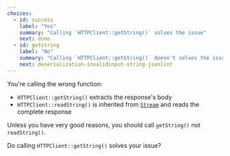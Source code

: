 ```yaml
---
choices:
  - id: success
    label: "Yes"
    summary: "Calling `HTTPClient::getString()` solves the issue"
    next: done
  - id: getstring
    label: "No"
    summary: "Calling `HTTPClient::getString()` doesn't solves the issue"
    next: deserialization-invalidinput-string-jsonlint
---
```


You're calling the wrong function:

* `HTTPClient::getString()` extracts the response's body
* `HTTPClient::readString()` is inherited from [`Stream`](https://www.arduino.cc/reference/en/language/functions/communication/stream/) and reads the complete response

Unless you have very good reasons, you should call `getString()` not `readString()`.

Do calling `HTTPClient::getString()` solves your issue?